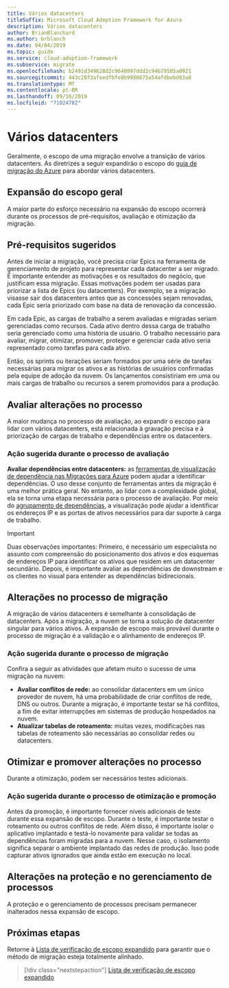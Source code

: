 ```yaml
---
title: Vários datacenters
titleSuffix: Microsoft Cloud Adoption Framework for Azure
description: Vários datacenters
author: BrianBlanchard
ms.author: brblanch
ms.date: 04/04/2019
ms.topic: guide
ms.service: cloud-adoption-framework
ms.subservice: migrate
ms.openlocfilehash: b2491d349628d2c9640097ddd2c94b79505a0921
ms.sourcegitcommit: 443c28f3afeedfbfe8b9980875a54afdbebd83a8
ms.translationtype: MT
ms.contentlocale: pt-BR
ms.lasthandoff: 09/16/2019
ms.locfileid: "71024782"
---
```

# <a name="multiple-datacenters"></a>Vários datacenters

Geralmente, o escopo de uma migração envolve a transição de vários datacenters. As diretrizes a seguir expandirão o escopo do [guia de migração do Azure](../azure-migration-guide/index.md) para abordar vários datacenters.

## <a name="general-scope-expansion"></a>Expansão do escopo geral

A maior parte do esforço necessário na expansão do escopo ocorrerá durante os processos de pré-requisitos, avaliação e otimização da migração.

## <a name="suggested-prerequisites"></a>Pré-requisitos sugeridos

Antes de iniciar a migração, você precisa criar Epics na ferramenta de gerenciamento de projeto para representar cada datacenter a ser migrado. É importante entender as motivações e os resultados do negócio, que justificam essa migração. Essas motivações podem ser usadas para priorizar a lista de Epics (ou datacenters). Por exemplo, se a migração visasse sair dos datacenters antes que as concessões sejam renovadas, cada Epic seria priorizado com base na data de renovação da concessão.

Em cada Epic, as cargas de trabalho a serem avaliadas e migradas seriam gerenciadas como recursos. Cada ativo dentro dessa carga de trabalho seria gerenciado como uma história de usuário. O trabalho necessário para avaliar, migrar, otimizar, promover, proteger e gerenciar cada ativo seria representado como tarefas para cada ativo.

Então, os sprints ou iterações seriam formados por uma série de tarefas necessárias para migrar os ativos e as histórias de usuários confirmadas pela equipe de adoção da nuvem. Os lançamentos consistiriam em uma ou mais cargas de trabalho ou recursos a serem promovidos para a produção.

## <a name="assess-process-changes"></a>Avaliar alterações no processo

A maior mudança no processo de avaliação, ao expandir o escopo para lidar com vários datacenters, está relacionada à gravação precisa e à priorização de cargas de trabalho e dependências entre os datacenters.

### <a name="suggested-action-during-the-assess-process"></a>Ação sugerida durante o processo de avaliação

**Avaliar dependências entre datacenters:** as [ferramentas de visualização de dependência nas Migrações para Azure](https://docs.microsoft.com/azure/migrate/concepts-dependency-visualization) podem ajudar a identificar dependências. O uso desse conjunto de ferramentas antes da migração é uma melhor prática geral. No entanto, ao lidar com a complexidade global, ela se torna uma etapa necessária para o processo de avaliação. Por meio do [agrupamento de dependências](https://docs.microsoft.com/azure/migrate/how-to-create-group-machine-dependencies), a visualização pode ajudar a identificar os endereços IP e as portas de ativos necessários para dar suporte à carga de trabalho.

> [!IMPORTANT]
> Duas observações importantes: Primeiro, é necessário um especialista no assunto com compreensão do posicionamento dos ativos e dos esquemas de endereços IP para identificar os ativos que residem em um datacenter secundário. Depois, é importante avaliar as dependências de downstream e os clientes no visual para entender as dependências bidirecionais.

## <a name="migrate-process-changes"></a>Alterações no processo de migração

A migração de vários datacenters é semelhante à consolidação de datacenters. Após a migração, a nuvem se torna a solução de datacenter singular para vários ativos. A expansão de escopo mais provável durante o processo de migração é a validação e o alinhamento de endereços IP.

### <a name="suggested-action-during-the-migrate-process"></a>Ação sugerida durante o processo de migração

Confira a seguir as atividades que afetam muito o sucesso de uma migração na nuvem:

- **Avaliar conflitos de rede:** ao consolidar datacenters em um único provedor de nuvem, há uma probabilidade de criar conflitos de rede, DNS ou outros. Durante a migração, é importante testar se há conflitos, a fim de evitar interrupções em sistemas de produção hospedados na nuvem.
- **Atualizar tabelas de roteamento:** muitas vezes, modificações nas tabelas de roteamento são necessárias ao consolidar redes ou datacenters.

## <a name="optimize-and-promote-process-changes"></a>Otimizar e promover alterações no processo

Durante a otimização, podem ser necessários testes adicionais.

### <a name="suggested-action-during-the-optimize-and-promote-process"></a>Ação sugerida durante o processo de otimização e promoção

Antes da promoção, é importante fornecer níveis adicionais de teste durante essa expansão de escopo. Durante o teste, é importante testar o roteamento ou outros conflitos de rede. Além disso, é importante isolar o aplicativo implantado e testá-lo novamente para validar se todas as dependências foram migradas para a nuvem. Nesse caso, o isolamento significa separar o ambiente implantado das redes de produção. Isso pode capturar ativos ignorados que ainda estão em execução no local.

## <a name="secure-and-manage-process-changes"></a>Alterações na proteção e no gerenciamento de processos

A proteção e o gerenciamento de processos precisam permanecer inalterados nessa expansão de escopo.

## <a name="next-steps"></a>Próximas etapas

Retorne à [Lista de verificação de escopo expandido](./index.md) para garantir que o método de migração esteja totalmente alinhado.

> [!div class="nextstepaction"]
> [Lista de verificação de escopo expandido](./index.md)

